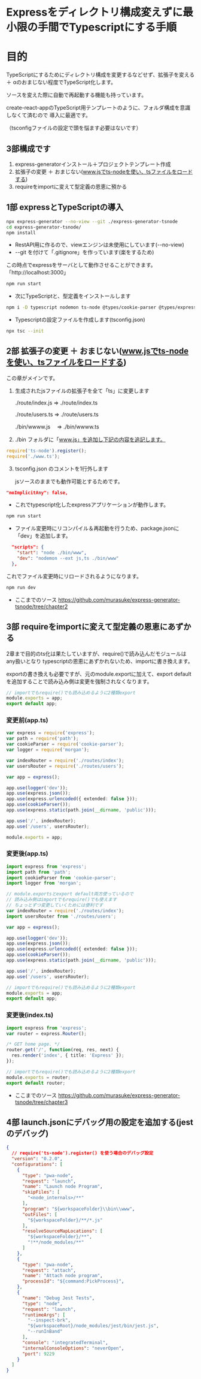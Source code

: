 # Expressをディレクトリ構成変えずに最小限の手間でTypescriptにする手順

# 目的

TypeScriptにするためにディレクトリ構成を変更するなどせず、拡張子を変える ＋ αのおまじない程度でTypeScript化します。

ソースを変えた際に自動で再起動する機能も持っています。

create-react-appのTypeScript用テンプレートのように、フォルダ構成を意識しなくて済むので
導入に最適です。

（tsconfigファイルの設定で頭を悩ます必要はないです）

## 3部構成です

1. express-generatorインストール＋プロジェクトテンプレート作成
2. 拡張子の変更 ＋ おまじない(www.jsでts-nodeを使い、tsファイルをロードする)
3. requireをimportに変えて型定義の恩恵に預かる


## 1部 expressとTypeScriptの導入

```bash
npx express-generator --no-view --git ./express-generator-tsnode
cd express-generator-tsnode/
npm install
```
* RestAPI用に作るので、viewエンジンは未使用にしています(--no-view)
* --git を付けて「.gitignore」を作っています(楽をするため)

この時点でexpressをサーバとして動作させることができます。「http://localhost:3000」
```bash
npm run start
```

* 次にTypeScriptと、型定義をインストールします
```bash
npm i -D typescript nodemon ts-node @types/cookie-parser @types/express @types/morgan 
```
* Typescriptの設定ファイルを作成します(tsconfig.json)
```bash
npx tsc --init
```



## 2部 拡張子の変更 ＋ おまじない(www.jsでts-nodeを使い、tsファイルをロードする)

この章がメインです。

1. 生成されたjsファイルの拡張子を全て「ts」に変更します

    ./route/index.js ⇒ ./route/index.ts

    ./route/users.ts  ⇒ ./route/users.ts

    ./bin/wwww.js　 ⇒ ./bin/wwww.ts


2. ./bin フォルダに「www.js」を追加し下記の内容を追記します。
```javascript
require('ts-node').register();
require('./www.ts');
```

3. tsconfig.json のコメントを1行外します

    jsソースのままでも動作可能とするためです。

```json
"noImplicitAny": false,
```

* これでtypescript化したexpressアプリケーションが動作します。
```bash
npm run start
```

* ファイル変更時にリコンパイル＆再起動を行うため、package.jsonに「dev」を追加します。
```json
  "scripts": {
    "start": "node ./bin/www",
    "dev": "nodemon --ext js,ts ./bin/www"
  },
```

これでファイル変更時にリロードされるようになります。
```bash
npm run dev
```

* ここまでのソース
https://github.com/murasuke/express-generator-tsnode/tree/chapter2

## 3部 requireをimportに変えて型定義の恩恵にあずかる

2章まで目的のts化は果たしていますが、require()で読み込んだモジュールはany扱いとなり
typescriptの恩恵にあずかれないため、importに書き換えます。

exportの書き換えも必要ですが、元のmodule.exportに加えて、export defaultを追加することで読み込み側は変更を強制されなくなります。
```typescript
// importでもrequire()でも読み込めるように2種類export
module.exports = app;
export default app;
```

### 変更前(app.ts)

```typescript
var express = require('express');
var path = require('path');
var cookieParser = require('cookie-parser');
var logger = require('morgan');

var indexRouter = require('./routes/index');
var usersRouter = require('./routes/users');

var app = express();

app.use(logger('dev'));
app.use(express.json());
app.use(express.urlencoded({ extended: false }));
app.use(cookieParser());
app.use(express.static(path.join(__dirname, 'public')));

app.use('/', indexRouter);
app.use('/users', usersRouter);

module.exports = app;
```



### 変更後(app.ts)
```typescript
import express from 'express';
import path from 'path';
import cookieParser from 'cookie-parser';
import logger from 'morgan';

// module.exportsとexport default両方使っているので
// 読み込み側はimportでもrequire()でも使えます
// ちょっとずつ変更していくためには便利です
var indexRouter = require('./routes/index');
import usersRouter from './routes/users';

var app = express();

app.use(logger('dev'));
app.use(express.json());
app.use(express.urlencoded({ extended: false }));
app.use(cookieParser());
app.use(express.static(path.join(__dirname, 'public')));

app.use('/', indexRouter);
app.use('/users', usersRouter);

// importでもrequire()でも読み込めるように2種類export
module.exports = app;
export default app;
```

### 変更後(index.ts)
```typescript
import express from 'express';
var router = express.Router();

/* GET home page. */
router.get('/', function(req, res, next) {
  res.render('index', { title: 'Express' });
});

// importでもrequire()でも読み込めるように2種類export
module.exports = router;
export default router;
```
* ここまでのソース
https://github.com/murasuke/express-generator-tsnode/tree/chapter3


## 4部 launch.jsonにデバッグ用の設定を追加する(jestのデバッグ)

```json
{
  // require('ts-node').register() を使う場合のデバッグ設定
  "version": "0.2.0",
  "configurations": [    
    {
      "type": "pwa-node",
      "request": "launch",
      "name": "Launch node Program",
      "skipFiles": [
        "<node_internals>/**"
      ],
      "program": "${workspaceFolder}\\bin\\www",
      "outFiles": [
        "${workspaceFolder}/**/*.js"
      ],
      "resolveSourceMapLocations": [
        "${workspaceFolder}/**",
        "!**/node_modules/**"
      ]
    },
    {
      "type": "pwa-node",
      "request": "attach",
      "name": "Attach node program",
      "processId": "${command:PickProcess}",      
    },
    {
      "name": "Debug Jest Tests",
      "type": "node",
      "request": "launch",
      "runtimeArgs": [
        "--inspect-brk",
        "${workspaceRoot}/node_modules/jest/bin/jest.js",
        "--runInBand"
      ],
      "console": "integratedTerminal",
      "internalConsoleOptions": "neverOpen",
      "port": 9229
    }
  ]
}
```